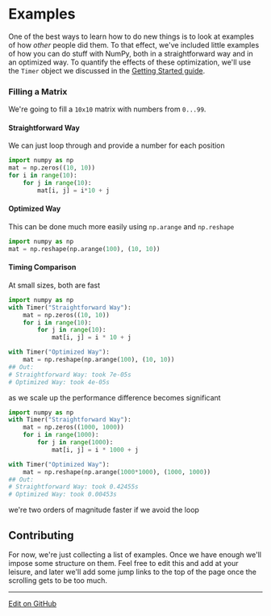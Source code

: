 # Examples

One of the best ways to learn how to do new things is to look at examples of how _other_ people did them.
To that effect, we've included little examples of how you can do stuff with NumPy, both in a straightforward way and in an optimized way.
To quantify the effects of these optimization, we'll use the `Timer` object we discussed in the [Getting Started guide](../GettingStarted/AnotherClassExample.md).


### Filling a Matrix

We're going to fill a `10x10` matrix with numbers from `0...99`.

#### Straightforward Way

We can just loop through and provide a number for each position
```python
import numpy as np
mat = np.zeros((10, 10))
for i in range(10):
    for j in range(10):
        mat[i, j] = i*10 + j
```

#### Optimized Way

This can be done much more easily using `np.arange` and `np.reshape`
```python
import numpy as np
mat = np.reshape(np.arange(100), (10, 10))
```

#### Timing Comparison

At small sizes, both are fast

```python
import numpy as np
with Timer("Straightforward Way"):
    mat = np.zeros((10, 10))
    for i in range(10):
        for j in range(10):
            mat[i, j] = i * 10 + j

with Timer("Optimized Way"):
    mat = np.reshape(np.arange(100), (10, 10))
## Out:
# Straightforward Way: took 7e-05s
# Optimized Way: took 4e-05s
```

as we scale up the performance difference becomes significant

```python
import numpy as np
with Timer("Straightforward Way"):
    mat = np.zeros((1000, 1000))
    for i in range(1000):
        for j in range(1000):
            mat[i, j] = i * 1000 + j

with Timer("Optimized Way"):
    mat = np.reshape(np.arange(1000*1000), (1000, 1000))
## Out:
# Straightforward Way: took 0.42455s
# Optimized Way: took 0.00453s
```

we're two orders of magnitude faster if we avoid the loop

### <Your Example Here>

## Contributing

For now, we're just collecting a list of examples. Once we have enough we'll impose some structure on them. Feel free to edit this and add at your leisure, and later we'll add some jump links to the top of the page once the scrolling gets to be too much.

---
[Edit on GitHub](https://github.com/McCoyGroup/References/edit/gh-pages/McCoy%20Group%20Code%20Academy/NumPy/Examples.md)